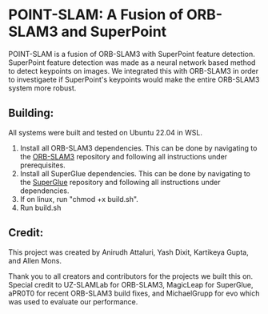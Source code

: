 # POINT-SLAM: A Fusion of ORB-SLAM3 and SuperPoint

POINT-SLAM is a fusion of ORB-SLAM3 with SuperPoint feature detection. SuperPoint feature detection was made as a neural network based method to detect keypoints on images. We integrated this with ORB-SLAM3 in order to investigaete if SuperPoint's keypoints would make the entire ORB-SLAM3 system more robust. 

## Building:

All systems were built and tested on Ubuntu 22.04 in WSL.

1. Install all ORB-SLAM3 dependencies. This can be done by navigating to the [ORB-SLAM3](https://github.com/UZ-SLAMLab/ORB_SLAM3) repository and following all instructions under prerequisites.
2. Install all SuperGlue dependencies. This can be done by navigating to the [SuperGlue](https://github.com/magicleap/SuperGluePretrainedNetwork) repository and following all instructions under dependencies.
3. If on linux, run "chmod +x build.sh".
4. Run build.sh

## Credit:

This project was created by Anirudh Attaluri, Yash Dixit, Kartikeya Gupta, and Allen Mons.

Thank you to all creators and contributors for the projects we built this on. Special credit to UZ-SLAMLab for ORB-SLAM3, MagicLeap for SuperGlue, aPR0T0 for recent ORB-SLAM3 build fixes, and MichaelGrupp for evo which was used to evaluate our performance.
